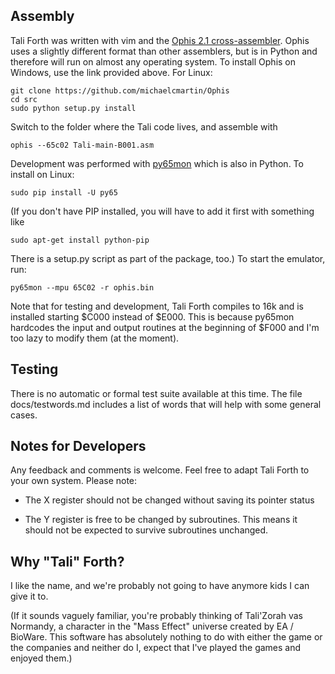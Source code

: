 ## Assembly

Tali Forth was written with vim and the [Ophis 2.1
cross-assembler](http://michaelcmartin.github.io/Ophis/). Ophis uses a slightly
different format than other assemblers, but is in Python and therefore will run
on almost any operating system. To install Ophis on Windows, use the link
provided above. For Linux:

```
git clone https://github.com/michaelcmartin/Ophis
cd src
sudo python setup.py install
```

Switch to the folder where the Tali code lives, and assemble with

```
ophis --65c02 Tali-main-B001.asm
```

Development was performed with [py65mon](https://github.com/mnaberez/py65) which
is also in Python. To install on Linux:

```
sudo pip install -U py65
```

(If you don't have PIP installed, you will have to add it first with something like

```
sudo apt-get install python-pip
```

There is a setup.py script as part of the package, too.) To start the emulator, run:

```
py65mon --mpu 65C02 -r ophis.bin
```

Note that for testing and development, Tali Forth compiles to 16k and is
installed starting $C000 instead of $E000. This is because py65mon hardcodes the
input and output routines at the beginning of $F000 and I'm too lazy to modify
them (at the moment).


## Testing

There is no automatic or formal test suite available at this time. The file
docs/testwords.md includes a list of words that will help with some general
cases.


## Notes for Developers 

Any feedback and comments is welcome. Feel free to adapt Tali Forth to your own
system. Please note:

- The X register should not be changed without saving its pointer status

- The Y register is free to be changed by subroutines. This means it should not
  be expected to survive subroutines unchanged.


## Why "Tali" Forth?

I like the name, and we're probably not going to have anymore kids I can give it
to.

(If it sounds vaguely familiar, you're probably thinking of Tali'Zorah vas
Normandy, a character in the "Mass Effect" universe created by EA / BioWare.
This software has absolutely nothing to do with either the game or the companies
and neither do I, expect that I've played the games and enjoyed them.)

